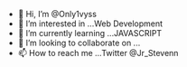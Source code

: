 - 👋 Hi, I’m @Only1vyss
- 👀 I’m interested in ...Web Development
- 🌱 I’m currently learning ...JAVASCRIPT
- 💞️ I’m looking to collaborate on ...
- 📫 How to reach me ...Twitter @Jr_Stevenn

<!---
Only1vyss/Only1vyss is a ✨ special ✨ repository because its `README.md` (this file) appears on your GitHub profile.
You can click the Preview link to take a look at your changes.
--->
